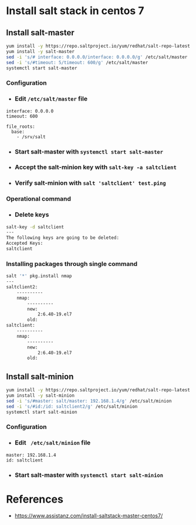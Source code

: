 # Install salt stack in centos 7

## Install salt-master
```bash
yum install -y https://repo.saltproject.io/yum/redhat/salt-repo-latest.el7.noarch.rpm
yum install -y salt-master
sed -i 's/# interface: 0.0.0.0/interface: 0.0.0.0/g' /etc/salt/master
sed -i 's/#timeout: 5/timeout: 600/g' /etc/salt/master
systemctl start salt-master
```

### Configuration
- ### Edit `/etc/salt/master` file
```text
interface: 0.0.0.0
timeout: 600

file_roots:
  base:
    - /srv/salt
```
- ### Start salt-master with `systemctl start salt-master`
- ### Accept the salt-minion key with `salt-key -a saltclient`
- ### Verify salt-minion with `salt 'saltclient' test.ping`

### Operational command
- ### Delete keys
```bash
salt-key -d saltclient
---
The following keys are going to be deleted:
Accepted Keys:
saltclient
```

### Installing packages through single command
```bash
salt '*' pkg.install nmap
---
saltclient2:
    ----------
    nmap:
        ----------
        new:
            2:6.40-19.el7
        old:
saltclient:
    ----------
    nmap:
        ----------
        new:
            2:6.40-19.el7
        old:
```

## Install salt-minion
```bash
yum install -y https://repo.saltproject.io/yum/redhat/salt-repo-latest.el7.noarch.rpm
yum install -y salt-minion
sed -i 's/#master: salt/master: 192.168.1.4/g' /etc/salt/minion
sed -i 's/#id:/id: saltclient2/g' /etc/salt/minion
systemctl start salt-minion
```

### Configuration
- ### Edit ` /etc/salt/minion` file
```text
master: 192.168.1.4
id: saltclient
```
- ### Start salt-master with `systemctl start salt-minion`


# References
- https://www.assistanz.com/install-saltstack-master-centos7/
